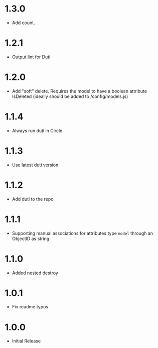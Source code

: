 ﻿# 1.3.0
- Add count.

# 1.2.1
- Output lint for Duti

# 1.2.0
- Add "soft" delete. Requires the model to have a boolean attribute IsDeleted (ideally should be added to /config/models.js)

# 1.1.4
- Always run duti in Circle

# 1.1.3
- Use latest duti version

# 1.1.2
- Add duti to the repo

# 1.1.1
- Supporting manual associations for attributes type `model` through an ObjectID as string

# 1.1.0
- Added nested destroy

# 1.0.1
- Fix readme typos

# 1.0.0
- Initial Release
